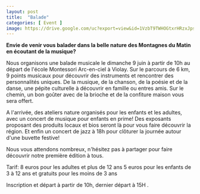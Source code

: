 ```yaml
---
layout: post
title:  "Balade"
categories: [ Event ]
image: https://drive.google.com/uc?export=view&id=1VzbT9TWHOGtxrHRzxJpscSTYi0NMy3bl
---
```


**Envie de venir vous balader dans la belle nature des Montagnes du Matin en écoutant de la musique?**

Nous organisons une balade musicale le dimanche 9 juin à partir de 10h au départ de l'école Montessori Arc-en-ciel à Violay.
Sur le parcours de 6 km, 9 points musicaux pour découvrir des instruments et rencontrer des personnalités uniques. De la musique, de la chanson, de la poésie et de la danse, une pépite culturelle à découvrir en famille ou entres amis. Sur le chemin, un bon goûter avec de la brioche et de la confiture maison vous sera offert.

A l'arrivée, des ateliers nature organisés pour les enfants et les adultes, avec un concert de musique pour enfants en prime! Des exposants proposant des produits locaux et bios seront là pour vous faire découvrir la région. Et enfin un concert de jazz à 18h pour clôturer la journée autour d'une buvette festive!

Nous vous attendons nombreux, n'hésitez pas à partager pour faire découvrir notre première édition à tous.

Tarif: 8 euros pour les adultes et plus de 12 ans
5 euros pour les enfants de 3 à 12 ans et gratuits
pour les moins de 3 ans

Inscription et départ à partir de 10h, dernier départ à 15H .